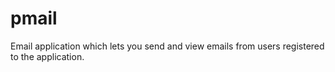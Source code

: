 # pmail
Email application which lets you send and view emails from users registered to the application.
